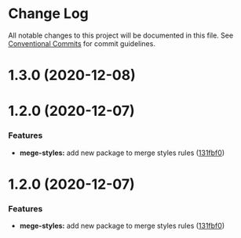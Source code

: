 # Change Log

All notable changes to this project will be documented in this file.
See [Conventional Commits](https://conventionalcommits.org) for commit guidelines.

# 1.3.0 (2020-12-08)



# 1.2.0 (2020-12-07)


### Features

* **mege-styles:** add new package to merge styles rules ([131fbf0](https://github.com/atmc/atmc/commit/131fbf078ea2c54c738ab5d88a7fcf0600261df5))





# 1.2.0 (2020-12-07)


### Features

* **mege-styles:** add new package to merge styles rules ([131fbf0](https://github.com/atmc/atmc/commit/131fbf078ea2c54c738ab5d88a7fcf0600261df5))
